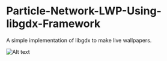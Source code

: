 # Particle-Network-LWP-Using-libgdx-Framework
A simple implementation of libgdx to make live wallpapers.

![Alt text](https://cdn-images-1.medium.com/max/2000/1*q8HNVIql60d46VWjI5i2CQ.gif "Sample use")
